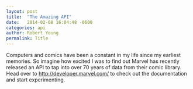 ```yaml
---
layout: post
title:  "The Amazing API"
date:   2014-02-08 16:04:48 -0600
categories: api
author: Robert Young
permalink: Title
---
```

Computers and comics have been a constant in my life since my earliest memories. So imagine how excited I was to find out Marvel has recently released an API to tap into over 70 years of data from their comic library. Head over to http://developer.marvel.com/ to check out the documentation and start experimenting.
